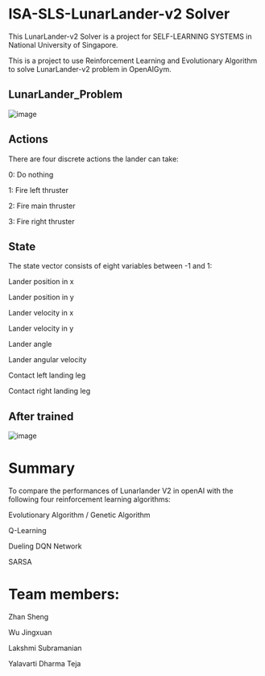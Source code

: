 # ISA-SLS-LunarLander-v2 Solver

This LunarLander-v2 Solver is a project for SELF-LEARNING SYSTEMS in National University of Singapore.

This is a project to use Reinforcement Learning and Evolutionary Algorithm to solve LunarLander-v2 problem in OpenAIGym.

## LunarLander_Problem

![image](https://github.com/Jingxuaw/ISA-SLS/blob/main/LunarLander_Problem.gif)


## Actions

There are four discrete actions the lander can take:

0: Do nothing

1: Fire left thruster

2: Fire main thruster

3: Fire right thruster

## State

The state vector consists of eight variables between -1 and 1:

Lander position in x

Lander position in y

Lander velocity in x

Lander velocity in y

Lander angle

Lander angular velocity

Contact left landing leg

Contact right landing leg

## After trained

![image](https://github.com/Jingxuaw/ISA-SLS/blob/main/LunarLander_after_trained.gif)

# Summary

To compare the performances of Lunarlander V2 in openAI with the following four reinforcement learning algorithms:

Evolutionary Algorithm / Genetic Algorithm

Q-Learning

Dueling DQN Network

SARSA


# Team members:

Zhan Sheng

Wu Jingxuan

Lakshmi Subramanian

Yalavarti Dharma Teja
